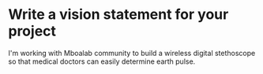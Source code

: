 # Write a vision statement for your project

I'm working with Mboalab community to build a wireless digital stethoscope so that 
medical doctors can easily determine earth pulse. 

